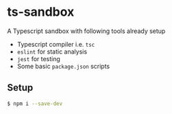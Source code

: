 # ts-sandbox
A Typescript sandbox with following tools already setup
- Typescript compiler i.e. ```tsc```
- ```eslint``` for static analysis
- ```jest``` for testing
- Some basic ```package.json``` scripts

## Setup
```bash
$ npm i --save-dev
```